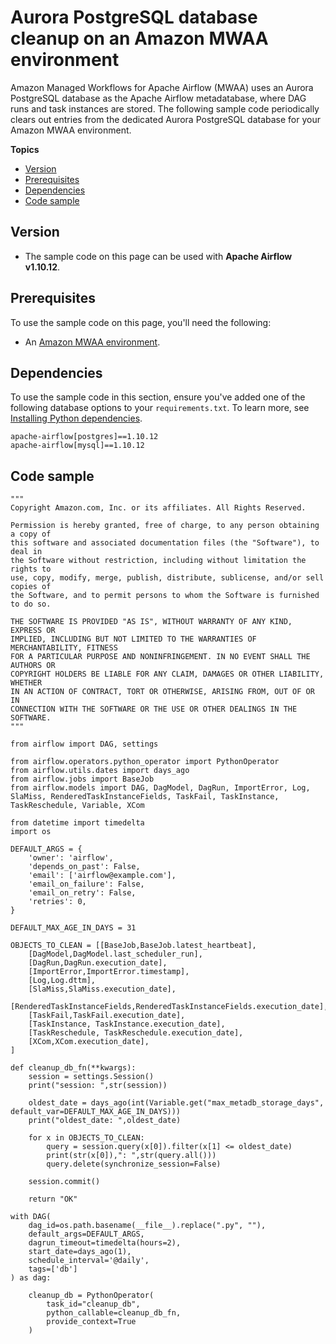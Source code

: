 # Aurora PostgreSQL database cleanup on an Amazon MWAA environment<a name="samples-database-cleanup"></a>

Amazon Managed Workflows for Apache Airflow \(MWAA\) uses an Aurora PostgreSQL database as the Apache Airflow metadatabase, where DAG runs and task instances are stored\. The following sample code periodically clears out entries from the dedicated Aurora PostgreSQL database for your Amazon MWAA environment\.

**Topics**
+ [Version](#samples-database-cleanup-version)
+ [Prerequisites](#samples-database-cleanup-prereqs)
+ [Dependencies](#samples-sql-server-dependencies)
+ [Code sample](#samples-database-cleanup-code)

## Version<a name="samples-database-cleanup-version"></a>
+ The sample code on this page can be used with **Apache Airflow v1\.10\.12**\.

## Prerequisites<a name="samples-database-cleanup-prereqs"></a>

To use the sample code on this page, you'll need the following:
+ An [Amazon MWAA environment](get-started.md)\.

## Dependencies<a name="samples-sql-server-dependencies"></a>

To use the sample code in this section, ensure you've added one of the following database options to your `requirements.txt`\. To learn more, see [Installing Python dependencies](working-dags-dependencies.md)\.

```
apache-airflow[postgres]==1.10.12
apache-airflow[mysql]==1.10.12
```

## Code sample<a name="samples-database-cleanup-code"></a>

```
"""
Copyright Amazon.com, Inc. or its affiliates. All Rights Reserved.
 
Permission is hereby granted, free of charge, to any person obtaining a copy of
this software and associated documentation files (the "Software"), to deal in
the Software without restriction, including without limitation the rights to
use, copy, modify, merge, publish, distribute, sublicense, and/or sell copies of
the Software, and to permit persons to whom the Software is furnished to do so.
 
THE SOFTWARE IS PROVIDED "AS IS", WITHOUT WARRANTY OF ANY KIND, EXPRESS OR
IMPLIED, INCLUDING BUT NOT LIMITED TO THE WARRANTIES OF MERCHANTABILITY, FITNESS
FOR A PARTICULAR PURPOSE AND NONINFRINGEMENT. IN NO EVENT SHALL THE AUTHORS OR
COPYRIGHT HOLDERS BE LIABLE FOR ANY CLAIM, DAMAGES OR OTHER LIABILITY, WHETHER
IN AN ACTION OF CONTRACT, TORT OR OTHERWISE, ARISING FROM, OUT OF OR IN
CONNECTION WITH THE SOFTWARE OR THE USE OR OTHER DEALINGS IN THE SOFTWARE.
"""
 
from airflow import DAG, settings
 
from airflow.operators.python_operator import PythonOperator
from airflow.utils.dates import days_ago
from airflow.jobs import BaseJob
from airflow.models import DAG, DagModel, DagRun, ImportError, Log, SlaMiss, RenderedTaskInstanceFields, TaskFail, TaskInstance, TaskReschedule, Variable, XCom
 
from datetime import timedelta
import os
 
DEFAULT_ARGS = {
    'owner': 'airflow',
    'depends_on_past': False,
    'email': ['airflow@example.com'],
    'email_on_failure': False,
    'email_on_retry': False,
    'retries': 0,
}
 
DEFAULT_MAX_AGE_IN_DAYS = 31 
 
OBJECTS_TO_CLEAN = [[BaseJob,BaseJob.latest_heartbeat], 
    [DagModel,DagModel.last_scheduler_run], 
    [DagRun,DagRun.execution_date], 
    [ImportError,ImportError.timestamp],
    [Log,Log.dttm], 
    [SlaMiss,SlaMiss.execution_date], 
    [RenderedTaskInstanceFields,RenderedTaskInstanceFields.execution_date], 
    [TaskFail,TaskFail.execution_date], 
    [TaskInstance, TaskInstance.execution_date],
    [TaskReschedule, TaskReschedule.execution_date],
    [XCom,XCom.execution_date],     
]
 
def cleanup_db_fn(**kwargs):
    session = settings.Session()
    print("session: ",str(session))
 
    oldest_date = days_ago(int(Variable.get("max_metadb_storage_days", default_var=DEFAULT_MAX_AGE_IN_DAYS)))
    print("oldest_date: ",oldest_date)
 
    for x in OBJECTS_TO_CLEAN:
        query = session.query(x[0]).filter(x[1] <= oldest_date)
        print(str(x[0]),": ",str(query.all()))
        query.delete(synchronize_session=False)
 
    session.commit()
 
    return "OK"
 
with DAG(
    dag_id=os.path.basename(__file__).replace(".py", ""),
    default_args=DEFAULT_ARGS,
    dagrun_timeout=timedelta(hours=2),
    start_date=days_ago(1),
    schedule_interval='@daily',
    tags=['db']
) as dag:
 
    cleanup_db = PythonOperator(
        task_id="cleanup_db",
        python_callable=cleanup_db_fn,
        provide_context=True     
    )
```